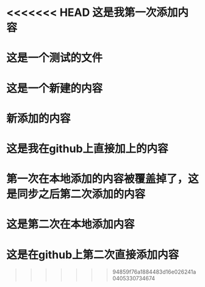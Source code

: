 <<<<<<< HEAD
这是我第一次添加内容
=======
# 这是一个测试的文件
# 这是一个新建的内容
# 新添加的内容
# 这是我在github上直接加上的内容
# 第一次在本地添加的内容被覆盖掉了，这是同步之后第二次添加的内容
# 这是第二次在本地添加内容
# 这是在github上第二次直接添加内容
>>>>>>> 94859f76a1884483d16e026241a0405330734674
